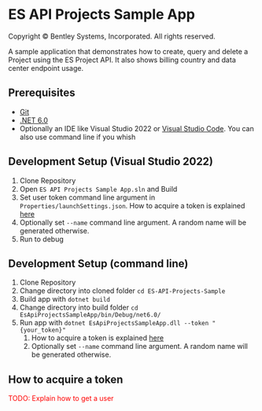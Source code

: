 # ES API Projects Sample App

Copyright © Bentley Systems, Incorporated. All rights reserved.

A sample application that demonstrates how to create, query and delete a Project using the ES Project API. It also shows billing country and data center endpoint usage.

## Prerequisites

* [Git](https://git-scm.com/)
* [.NET 6.0](https://dotnet.microsoft.com/download/dotnet/6.0/)
* Optionally an IDE like Visual Studio 2022 or [Visual Studio Code](https://code.visualstudio.com/). You can also use command line if you whish

## Development Setup (Visual Studio 2022)

1. Clone Repository
2. Open `ES API Projects Sample App.sln` and Build
3. Set user token command line argument in `Properties/launchSettings.json`. How to acquire a token is explained [here](#how-to-acquire-a-token)
4. Optionally set `--name` command line argument. A random name will be generated otherwise.
5. Run to debug

## Development Setup (command line)

1. Clone Repository
2. Change directory into cloned folder `cd ES-API-Projects-Sample`
3. Build app with `dotnet build`
4. Change directory into build folder `cd EsApiProjectsSampleApp/bin/Debug/net6.0/`
5. Run app with `dotnet EsApiProjectsSampleApp.dll --token "{your_token}"`
   1. How to acquire a token is explained [here](#how-to-acquire-a-token)
   2. Optionally set `--name` command line argument. A random name will be generated otherwise.

## How to acquire a token
<span style="color:red">TODO: Explain how to get a user 